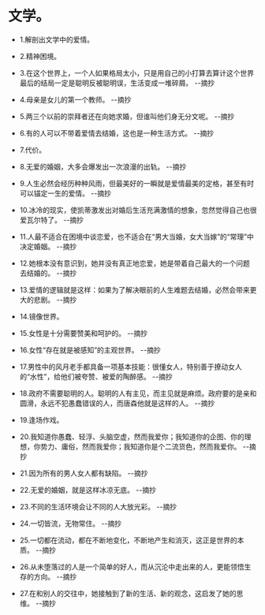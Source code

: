 # 文学。

- 1.解剖出文学中的爱情。

- 2.精神困境。

- 3.在这个世界上，一个人如果格局太小，只是用自己的小打算去算计这个世界最后的结局一定是聪明反被聪明误，生活变成一堆碎屑。 --摘抄

- 4.母亲是女儿的第一个教师。 --摘抄

- 5.两三个以前的崇拜者还在向她求婚，但谁叫他们身无分文呢。 --摘抄

- 6.有的人可以不带着爱情去结婚，这也是一种生活方式。 --摘抄

- 7.代价。

- 8.无爱的婚姻，大多会爆发出一次浪漫的出轨。 --摘抄

- 9.人生必然会经历种种风雨，但最美好的一瞬就是爱情最美的定格，甚至有时可以锚定一生的爱情。 --摘抄

- 10.冰冷的现实，使凯蒂激发出对婚后生活充满激情的想象，忽然觉得自己也很爱瓦尔特了。 --摘抄

- 11.人最不适合在困境中谈恋爱，也不适合在“男大当婚，女大当嫁”的“常理”中决定婚姻。 --摘抄

- 12.她根本没有意识到，她并没有真正地恋爱，她是带着自己最大的一个问题去结婚的。 --摘抄

- 13.爱情的逻辑就是这样：如果为了解决眼前的人生难题去结婚，必然会带来更大的悲剧。 --摘抄

- 14.镜像世界。

- 15.女性是十分需要赞美和呵护的。 --摘抄

- 16.女性“存在就是被感知”的主观世界。 --摘抄

- 17.男性中的风月老手都具备一项基本技能：很懂女人，特别善于撩动女人的“水性”，给他们被夸赞、被爱的陶醉感。 --摘抄

- 18.政府不需要聪明的人。聪明的人有主见，而主见就是麻烦。政府要的是亲和圆滑，永远不犯愚蠢错误的人，而唐森他就是这样的人。 --摘抄

- 19.逢场作戏。

- 20.我知道你愚蠢、轻浮、头脑空虚，然而我爱你；我知道你的企图、你的理想，你势力、庸俗，然而我爱你；我知道你是个二流货色，然而我爱你。 --摘抄

- 21.因为所有的男人女人都有缺陷。 --摘抄

- 22.无爱的婚姻，就是这样冰凉无底。 --摘抄

- 23.不同的生活环境会让不同的人大放光彩。 --摘抄

- 24.一切皆流，无物常住。 --摘抄

- 25.一切都在流动，都在不断地变化，不断地产生和消灭，这正是世界的本质。 --摘抄

- 26.从未堕落过的人是一个简单的好人，而从沉沦中走出来的人，更能领悟生存的方向。 --摘抄

- 27.在和别人的交往中，她接触到了新的生活、新的观念，这启发了她的思维。 --摘抄
